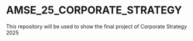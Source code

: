 # AMSE_25_CORPORATE_STRATEGY

This repository will be used to show the final project of Corporate Strategy 2025
